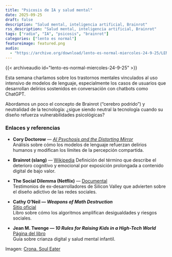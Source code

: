 ```yaml
---
title: "Psicosis de IA y salud mental"
date: 2025-09-25
draft: false
description: "Salud mental, inteligencia artificial, Brainrot"
rss_description: "Salud mental, inteligencia artificial, Brainrot"
tags: ["radio", "IA", "psicosis", "brainrot"]
categories: ["lento es normal"]
featureimage: featured.png
audio:
  - "https://archive.org/download/lento-es-normal-miercoles-24-9-25/LENTO_ES_NORMAL-MIERCOLES-24-9-25.mp3"
---
```


{{< archiveaudio id="lento-es-normal-miercoles-24-9-25" >}}

Esta semana charlamos sobre los trastornos mentales vinculados al uso intensivo de modelos de lenguaje, especialmente los casos de usuarios que desarrollan delirios sostenidos en conversación con chatbots como ChatGPT.

Abordamos un poco el concepto de Brainrot (“cerebro podrido”) y neutralidad de la tecnología:
¿sigue siendo neutral la tecnología cuando su diseño refuerza vulnerabilidades psicológicas?

<!--more-->

### Enlaces y referencias

- **Cory Doctorow** — [*AI Psychosis and the Distorting Mirror*](https://pluralistic.net/2025/09/17/automating-gang-stalking-delusion/)  
  Análisis sobre cómo los modelos de lenguaje refuerzan delirios humanos y modifican los límites de la percepción compartida.

- **Brainrot (slang)** — [Wikipedia](https://en.wikipedia.org/wiki/Brain_rot) 
  Definición del término que describe el deterioro cognitivo y emocional por exposición prolongada a contenido digital de bajo valor.

- **The Social Dilemma (Netflix)** — [Documental](https://www.netflix.com/title/81254224)  
  Testimonios de ex-desarrolladores de Silicon Valley que advierten sobre el diseño adictivo de las redes sociales.

- **Cathy O’Neil — *Weapons of Math Destruction***  
  [Sitio oficial](https://en.wikipedia.org/wiki/Weapons_of_Math_Destruction)  
  Libro sobre cómo los algoritmos amplifican desigualdades y riesgos sociales.

- **Jean M. Twenge — *10 Rules for Raising Kids in a High-Tech World***  
  [Página del libro](https://www.jeantwenge.com/10-rules-for-raising-kids-in-a-high-tech-world/)  
  Guía sobre crianza digital y salud mental infantil.

Imagen: [Crona. Soul Eater](https://www.cbr.com/soul-eater-crona-best-worst-things-trivia/)
